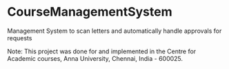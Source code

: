 # CourseManagementSystem
Management System to scan letters and automatically handle approvals for requests


Note: This project was done for and implemented in the Centre for Academic courses, Anna University, Chennai, India - 600025.
